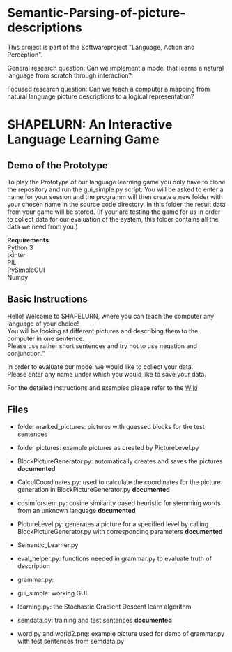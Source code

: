 # Semantic-Parsing-of-picture-descriptions
This project is part of the Softwareproject "Language, Action and Perception".

General research question:  Can we implement a model that learns a natural language from scratch through interaction?

Focused research question:  Can we teach a computer a mapping from natural language picture descriptions to a logical representation?

# SHAPELURN: An Interactive Language Learning Game

## Demo of the Prototype

To play the Prototype of our language learning game you only have to clone the repository and run the gui_simple.py script. 
You will be asked to enter a name for your session and the programm will then create a new folder with your chosen name in the source code directory. 
In this folder the result data from your game  will be stored. (If your are testing the game for us in order to collect data for our evaluation of the system, this folder contains all the data we need from you.)

**Requirements**<br>
Python 3 <br>
tkinter <br>
PIL <br>
PySimpleGUI <br>
Numpy <br>

## Basic Instructions 

Hello! Welcome to SHAPELURN, where you can teach the computer any language of your choice!<br>
You will be looking at different pictures and describing them to the computer in one sentence. <br>
Please use rather short sentences and try not to use negation and conjunction."

In order to evaluate our model we would like to collect your data.<br>
Please enter any name under which you would like to save your data.

For the detailed instructions and examples please refer to the [Wiki](https://github.com/itsLuisa/Semantic-Parsing-of-picture-descriptions/wiki)


## Files 
* folder marked_pictures: pictures with guessed blocks for the test sentences
* folder pictures: example pictures as created by PictureLevel.py

* BlockPictureGenerator.py: automatically creates and saves the pictures **documented**
* CalculCoordinates.py: used to calculate the coordinates for the picture generation in BlockPictureGenerator.py **documented**
* cosimforstem.py: cosine similarity based heuristic for stemming words from an unknown language **documented**
* PictureLevel.py: generates a picture for a specified level by calling BlockPictureGenerator.py with corresponding parameters **documented**
* Semantic_Learner.py
* eval_helper.py: functions needed in grammar.py to evaluate truth of description
* grammar.py:
* gui_simple: working GUI
* learning.py: the Stochastic Gradient Descent learn algorithm
* semdata.py: training and test sentences **documented**
* word.py and world2.png: example picture used for demo of grammar.py with test sentences from semdata.py
